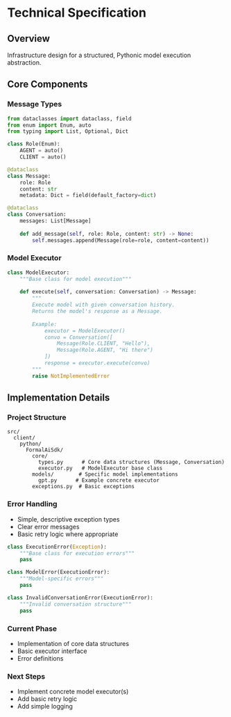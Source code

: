 # Technical Specification

## Overview
Infrastructure design for a structured, Pythonic model execution abstraction.

## Core Components

### Message Types
```python
from dataclasses import dataclass, field
from enum import Enum, auto
from typing import List, Optional, Dict

class Role(Enum):
    AGENT = auto()
    CLIENT = auto()

@dataclass
class Message:
    role: Role
    content: str
    metadata: Dict = field(default_factory=dict)

@dataclass
class Conversation:
    messages: List[Message]
    
    def add_message(self, role: Role, content: str) -> None:
        self.messages.append(Message(role=role, content=content))
```

### Model Executor
```python
class ModelExecutor:
    """Base class for model execution"""
    
    def execute(self, conversation: Conversation) -> Message:
        """
        Execute model with given conversation history.
        Returns the model's response as a Message.
        
        Example:
            executor = ModelExecutor()
            convo = Conversation([
                Message(Role.CLIENT, "Hello"),
                Message(Role.AGENT, "Hi there")
            ])
            response = executor.execute(convo)
        """
        raise NotImplementedError
```

## Implementation Details

### Project Structure
```
src/
  client/
    python/
      FormalAiSdk/
        core/
          types.py      # Core data structures (Message, Conversation)
          executor.py   # ModelExecutor base class
        models/        # Specific model implementations
          gpt.py      # Example concrete executor
        exceptions.py  # Basic exceptions
```

### Error Handling
- Simple, descriptive exception types
- Clear error messages
- Basic retry logic where appropriate

```python
class ExecutionError(Exception):
    """Base class for execution errors"""
    pass

class ModelError(ExecutionError):
    """Model-specific errors"""
    pass

class InvalidConversationError(ExecutionError):
    """Invalid conversation structure"""
    pass
```

### Current Phase
- Implementation of core data structures
- Basic executor interface
- Error definitions

### Next Steps
- Implement concrete model executor(s)
- Add basic retry logic
- Add simple logging
